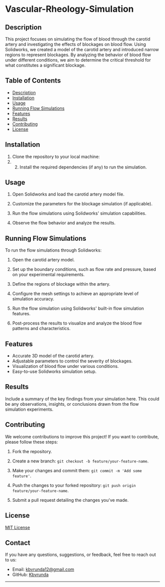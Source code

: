 # Vascular-Rheology-Simulation

## Description

This project focuses on simulating the flow of blood through the carotid artery and investigating the effects of blockages on blood flow. Using Solidworks, we created a model of the carotid artery and introduced narrow regions to represent blockages. By analyzing the behavior of blood flow under different conditions, we aim to determine the critical threshold for what constitutes a significant blockage.

## Table of Contents

- [Description](#description)
- [Installation](#installation)
- [Usage](#usage)
- [Running Flow Simulations](#running-flow-simulations)
- [Features](#features)
- [Results](#results)
- [Contributing](#contributing)
- [License](#license)

## Installation

1. Clone the repository to your local machine:
2. 2. Install the required dependencies (if any) to run the simulation.

## Usage

1. Open Solidworks and load the carotid artery model file.

2. Customize the parameters for the blockage simulation (if applicable).

3. Run the flow simulations using Solidworks' simulation capabilities.

4. Observe the flow behavior and analyze the results.

## Running Flow Simulations

To run the flow simulations through Solidworks:

1. Open the carotid artery model.

2. Set up the boundary conditions, such as flow rate and pressure, based on your experimental requirements.

3. Define the regions of blockage within the artery.

4. Configure the mesh settings to achieve an appropriate level of simulation accuracy.

5. Run the flow simulation using Solidworks' built-in flow simulation features.

6. Post-process the results to visualize and analyze the blood flow patterns and characteristics.

## Features

- Accurate 3D model of the carotid artery.
- Adjustable parameters to control the severity of blockages.
- Visualization of blood flow under various conditions.
- Easy-to-use Solidworks simulation setup.

## Results

Include a summary of the key findings from your simulation here. This could be any observations, insights, or conclusions drawn from the flow simulation experiments.

## Contributing

We welcome contributions to improve this project! If you want to contribute, please follow these steps:

1. Fork the repository.

2. Create a new branch: `git checkout -b feature/your-feature-name`.

3. Make your changes and commit them: `git commit -m 'Add some feature'`.

4. Push the changes to your forked repository: `git push origin feature/your-feature-name`.

5. Submit a pull request detailing the changes you've made.

## License

[MIT License](LICENSE)

## Contact

If you have any questions, suggestions, or feedback, feel free to reach out to us:

- Email: kbvrunda12@gmail.com
- GitHub: [Kbvrunda](https://github.com/Kbvrunda)

---
